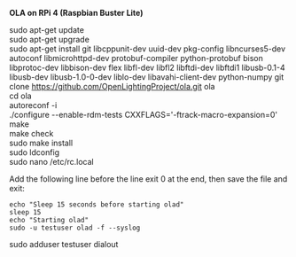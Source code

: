 **OLA on RPi 4 (Raspbian Buster Lite)**

sudo apt-get update  
sudo apt-get upgrade  
sudo apt-get install git libcppunit-dev uuid-dev pkg-config libncurses5-dev autoconf libmicrohttpd-dev protobuf-compiler python-protobuf bison libprotoc-dev libbison-dev flex libfl-dev libfl2 libftdi-dev libftdi1 libusb-0.1-4 libusb-dev libusb-1.0-0-dev liblo-dev libavahi-client-dev python-numpy
 git clone https://github.com/OpenLightingProject/ola.git ola  
 cd ola  
 autoreconf -i  
 ./configure --enable-rdm-tests CXXFLAGS='-ftrack-macro-expansion=0'  
 make  
 make check  
 sudo make install  
 sudo ldconfig  
 sudo nano /etc/rc.local

Add the following line before the line exit 0 at the end, then save the file and exit:  
``` 
echo "Sleep 15 seconds before starting olad"  
sleep 15  
echo "Starting olad"  
sudo -u testuser olad -f --syslog
``` 

sudo adduser testuser dialout
